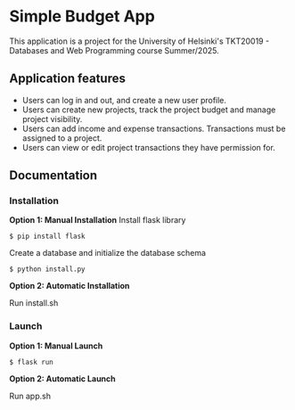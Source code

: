 # Simple Budget App

This application is a project for the University of Helsinki's TKT20019 - Databases and Web Programming course Summer/2025.

## Application features

-   Users can log in and out, and create a new user profile.
-   Users can create new projects, track the project budget and manage project visibility.
-   Users can add income and expense transactions. Transactions must be assigned to a project.
-   Users can view or edit project transactions they have permission for.

## Documentation

### Installation

**Option 1: Manual Installation**
Install flask library

```
$ pip install flask
```

Create a database and initialize the database schema

```
$ python install.py
```

**Option 2: Automatic Installation**

Run install.sh

### Launch

**Option 1: Manual Launch**

```
$ flask run
```

**Option 2: Automatic Launch**

Run app.sh
